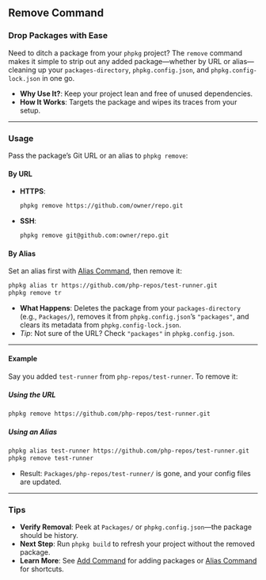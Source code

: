 ## Remove Command

### Drop Packages with Ease

Need to ditch a package from your `phpkg` project? The `remove` command makes it simple to strip out any added package—whether by URL or alias—cleaning up your `packages-directory`, `phpkg.config.json`, and `phpkg.config-lock.json` in one go.

- **Why Use It?**: Keep your project lean and free of unused dependencies.
- **How It Works**: Targets the package and wipes its traces from your setup.

---

### Usage

Pass the package’s Git URL or an alias to `phpkg remove`:

#### By URL
- **HTTPS**:
  ```bash
  phpkg remove https://github.com/owner/repo.git
  ```
- **SSH**:  
    ```bash
    phpkg remove git@github.com:owner/repo.git
    ```
#### By Alias

Set an alias first with [Alias Command](https://phpkg.com/documentations/alias-command), then remove it:

```bash
phpkg alias tr https://github.com/php-repos/test-runner.git
phpkg remove tr
```

- **What Happens**: Deletes the package from your `packages-directory` (e.g., `Packages/`), removes it from `phpkg.config.json`’s `"packages"`, and clears its metadata from `phpkg.config-lock.json`.  
- _Tip_: Not sure of the URL? Check `"packages"` in `phpkg.config.json`.

---

#### Example

Say you added `test-runner` from `php-repos/test-runner`. To remove it:

##### Using the URL

```bash
phpkg remove https://github.com/php-repos/test-runner.git
```

##### Using an Alias

```bash
phpkg alias test-runner https://github.com/php-repos/test-runner.git
phpkg remove test-runner
```

- Result: `Packages/php-repos/test-runner/` is gone, and your config files are updated.

---

### Tips

- **Verify Removal**: Peek at `Packages/` or `phpkg.config.json`—the package should be history.  
- **Next Step**: Run `phpkg build` to refresh your project without the removed package.  
- **Learn More**: See [Add Command](https://phpkg.com/documentations/add-command) for adding packages or [Alias Command](https://phpkg.com/documentations/alias-command) for shortcuts.
